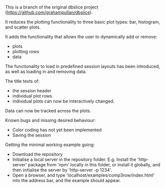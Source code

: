 This is a branch of the original dbslice project (https://github.com/grahampullan/dbslice).

It reduces the plotting functionality to three basic plot types: bar, histogram, and scatter plots. 

It adds the functionality that allows the user to dynamically add or remove:
- plots
- plotting rows
- data

The functionality to load in predefined session layouts has been introduced, as well as loading in and removing data.

The title texts of:
- the session header
- individual plot rows
- individual plots
can now be interactively changed.

Data can now be tracked across the plots.

Known bugs and missing desired behaviour:
- Color coding has not yet been implemented
- Saving the session


Getting the minimal working example going:
- Download the repository
- Initialise a local server in the repository folder. E.g. Install the 'http-server' package from 'npm' locally in this folder, or install it globally, and then initialise the server by 'http-server -p 1234'. 
- Open a browser, and type 'localhost/examples/comp3row/index.html' into the address bar, and the example should appear.
